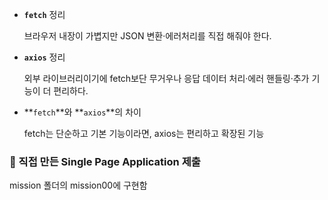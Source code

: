 - **`fetch`** 정리
    
    브라우저 내장이 가볍지만 JSON 변환·에러처리를 직접 해줘야 한다.
    
- **`axios`** 정리
    
    외부 라이브러리이기에 fetch보단 무거우나 응답 데이터 처리·에러 핸들링·추가 기능이 더 편리하다.
    
- **`fetch`**와 **`axios`**의 차이
    
    fetch는 단순하고 기본 기능이라면, axios는 편리하고 확장된 기능

### 🍠 직접 만든 Single Page Application 제출
  mission 폴더의 mission00에 구현함 